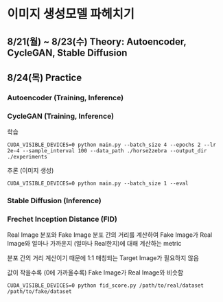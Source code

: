 # 이미지 생성모델 파헤치기

## 8/21(월) ~ 8/23(수) Theory: Autoencoder, CycleGAN, Stable Diffusion

## 8/24(목) Practice
### Autoencoder (Training, Inference)

### CycleGAN (Training, Inference)
학습
```
CUDA_VISIBLE_DEVICES=0 python main.py --batch_size 4 --epochs 2 --lr 2e-4 --sample_interval 100 --data_path ./horse2zebra --output_dir ./experiments
```

추론 (이미지 생성)
```
CUDA_VISIBLE_DEVICES=0 python main.py --batch_size 1 --eval
```
### Stable Diffusion (Inference)

### Frechet Inception Distance (FID)
Real Image 분포와 Fake Image 분포 간의 거리를 계산하여 Fake Image가 Real Image와 얼마나 가까운지 (얼마나 Real한지)에 대해 계산하는 metric

분포 간의 거리 계산이기 때문에 1:1 매칭되는 Target Image가 필요하지 않음

값이 작을수록 (0에 가까울수록) Fake Image가 Real Image와 비슷함

```
CUDA_VISIBLE_DEVICES=0 python fid_score.py /path/to/real/dataset /path/to/fake/dataset
```